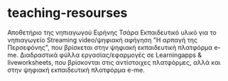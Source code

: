 # teaching-resourses
Αποθετήριο της νηπιαγωγού Ειρήνης Τσάρα 
Εκπαιδευτικό υλικό για το νηπιαγωγείο
Streaming video/ψηφιακή αφήγηση "Η αρπαγή της Περσεφόνης", που βρίσκεται στην ψηφιακή εκπαιδευτική πλατφόρμα e-me.
Διαδραστικά φύλλα εργασίας/εφαρμογές σε Learningapps & liveworksheets, που βρίσκονται στις αντίστοιχες πλατφόρμες, αλλά και στην ψηφιακή εκπαιδευτική πλατφόρμα e-me.
